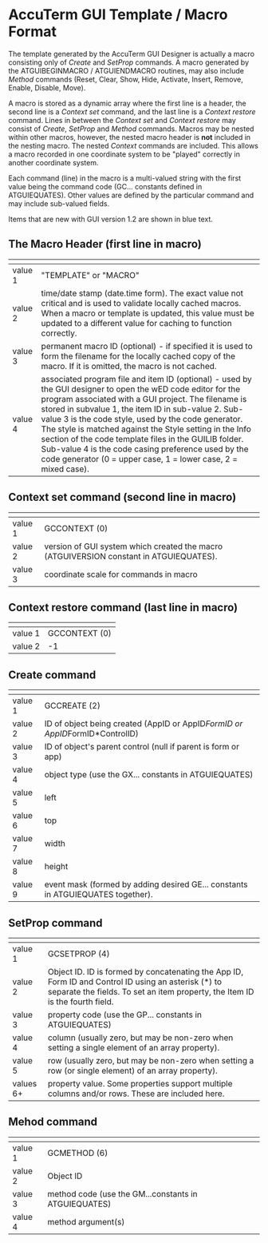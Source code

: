 # AccuTerm GUI Template / Macro Format

<PageHeader />

The template generated by the AccuTerm GUI Designer is actually a macro consisting only of *Create* and *SetProp* commands. A macro generated by the ATGUIBEGINMACRO / ATGUIENDMACRO routines, may also include *Method* commands (Reset, Clear, Show, Hide, Activate, Insert, Remove, Enable, Disable, Move).  
  
A macro is stored as a dynamic array where the first line is a header, the second line is a *Context set* command, and the last line is a *Context restore* command. Lines in between the *Context set* and *Context restore* may consist of *Create*, *SetProp* and *Method* commands. Macros may be nested within other macros, however, the nested macro header is **not** included in the nesting macro. The nested *Context* commands are included. This allows a macro recorded in one coordinate system to be "played" correctly in another coordinate system.  
  
Each command (line) in the macro is a multi-valued string with the first value being the command code
(GC... constants defined in ATGUIEQUATES). Other values are defined by the particular command and
may include sub-valued fields.  
  
Items that are new with GUI version 1.2 are shown in blue text.

## The Macro Header (first line in macro)
| <!----> | <!----> |
| --- | --- |
| value 1 | "TEMPLATE" or "MACRO" |
| value 2 | time/date stamp (date.time form). The exact value not critical and is used to validate locally cached macros. When a macro or template is updated, this value must be updated to a different value for caching to function correctly. |
| value 3 | permanent macro ID (optional) - if specified it is used to form the filename for the locally cached copy of the macro. If it is omitted, the macro is not cached. |
| value 4 | associated program file and item ID (optional) - used by the GUI designer to open the wED code editor for the program associated with a GUI project. The filename is stored in subvalue 1, the item ID in sub-value 2. Sub-value 3 is the code style, used by the code generator. The style is matched against the Style setting in the Info section of the code template files in the GUILIB folder. Sub-value 4 is the code casing preference used by the code generator (0 = upper case, 1 = lower case, 2 = mixed case). |

## Context set command (second line in macro)
| <!----> | <!----> |
| --- | --- |
| value 1 | GCCONTEXT (0) |
| value 2 | version of GUI system which created the macro (ATGUIVERSION constant in ATGUIEQUATES). |
| value 3 | coordinate scale for commands in macro | 

## Context restore command (last line in macro)
| <!----> | <!----> |
| --- | --- |
| value 1 | GCCONTEXT (0) |
| value 2 | -1 |
  
## Create command
| <!----> | <!----> |
| --- | --- |
| value 1 | GCCREATE (2) |
| value 2 | ID of object being created (AppID or AppID*FormID or AppID*FormID*ControlID) |
| value 3 | ID of object's parent control (null if parent is form or app) |
| value 4 | object type (use the GX... constants in ATGUIEQUATES) |
| value 5 | left |
| value 6 | top |
| value 7 | width |
| value 8 | height |
| value 9 | event mask (formed by adding desired GE... constants in ATGUIEQUATES together). |
  
## SetProp command
| <!----> | <!----> |
| --- | --- |
| value 1 | GCSETPROP (4) |
| value 2 | Object ID. ID is formed by concatenating the App ID, Form ID and Control ID using an asterisk (*) to separate the fields. To set an item property, the Item ID is the fourth field. |
| value 3 | property code (use the GP... constants in ATGUIEQUATES) |
| value 4 | column (usually zero, but may be non-zero when setting a single element of an array property). |
| value 5 | row (usually zero, but may be non-zero when setting a row (or single element) of an array property). |
| values 6+ | property value. Some properties support multiple columns and/or rows. These are included here. |
  
## Mehod command
| <!----> | <!----> |
| --- | --- |
| value 1 | GCMETHOD (6) |
| value 2 | Object ID |
| value 3 | method code (use the GM...constants in ATGUIEQUATES) |
| value 4 | method argument(s) |
  
  
<PageFooter />
